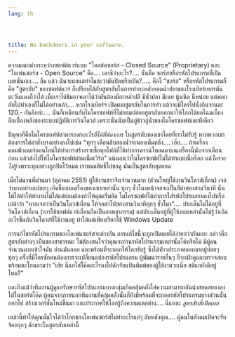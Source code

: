 ```yaml
---
lang: th




title: No backdoors in your software.
---
```


ความแตกต่างระหว่างซอฟต์แวร์แบบ "โคลส์ดซอร์ส - Closed Source" (Proprietary) และ "โอเพ่นซอร์ส - Open Source" คือ.... เดาซิว่าอะไร?.... นั่นคือ ซอร์สหรือรหัสโปรแกรมที่เปิดเผยนั่นเอง.... อืม แล้ว ฉันจะแยแสทำไมล่ะว่ามันปิดหรือเปิด?..... คืองี้ "ซอร์ส" หรือรหัสโปรแกรมก็คือ "สูตรลับ" ของซอฟต์แวร์ ก็เปรียบได้กับสูตรลับในการทำกะหล่ำทอดน้ำปลาของโรงเบียร์เยอรมันตะวันแดงก็ว่าได้ เมื่อเราได้ชิมอาจเดาได้ว่ามันต้องมีกะหล่ำปลี มีน้ำปลา มีเนย นู้นนิด นี่หน่อย แต่พอกลับไปทำเองก็ไม่ได้อย่างเค้า.... หากโรงเบียร์ฯ เปิดเผยสูตรลับในการทำ แล้วจะมีใครไปนั่งกินจานละ 120.- กันอีกล่ะ.... นั่นก็เหมือนกับไมโครซอฟท์ที่ไม่ยอมปล่อยสูตรลับออกมาให้โลกได้ยลโฉมเบื้องลึกเบื้องหลังของระบบปฏิบัติการวินโดวส์ เพราะนั่นนับเป็นอู่ข้าวอู่น้ำของไมโครซอฟท์เลยทีเดียว

ปัญหาก็คือไมโครซอฟท์สามารถ<i>ทำอะไรก็ได้ที่ต้องการ</i> ในสูตรลับของเขาโดยที่เราไม่รับรู้ หากพวกเขาต้องการใส่คำสั่งบางอย่างลงไปเช่น "ทุกๆ เดือนสิบสองน้ำจะนองเต็มตลิ่ง.... เอ๊ย.... ถ้าเครื่องคอมพิวเตอร์ออนไลน์ให้ทำการสร้างรายชื่อทุกไฟล์ที่ได้ทำการดาวน์โหลดมาบนเครื่องนี้นับจากเดือนก่อน แล้วส่งไปให้ไมโครซอฟท์ผ่านเน็ตเวิร์ก" แน่นอนว่าไมโครซอฟท์ไม่ได้ทำแบบนี้หร๊อก แต่<i>ใครจะไปรู้</i> เพราะทุกอย่างถูกปิดไว้หมด เราหมดสิทธิ์ไปขอดู มันเป็นสูตรลับสุดยอด

เมื่อไม่นานที่ผ่านมา (ตุลาคม 2551) ผู้ใช้งานชาวจีนจำนวนมาก (ส่วนใหญ่ใช้งานวินโดวส์เถื่อน) เจอว่าบางอย่างแปลกๆ เกิดขึ้นบนเครื่องของเขาเหล่านั้น ทุกๆ ชั่วโมงหน้าจอจะเป็นสีดำสองสามวินาที นั่นไม่ได้ทำให้ทำงานไม่ได้แต่ย่อมต้องทำให้คุณเริ่มคิด ไมโครซอฟท์ได้ทำการใส่รหัสโปรแกรมลงไปหรือเปล่าว่า "หากเจอว่าเป็นวินโดวส์เถื่อน ให้จอดำไปสองสามวินาทีทุกๆ ชั่วโมง".... ประเด็นไม่ได้อยู่ที่วินโดวส์เถื่อน (การใช้ซอฟต์แวร์เถื่อนถือเป็นอาชญากรรม) แต่ประเด็นอยู่ที่ผู้ใช้งานเหล่านั้นไม่รู้ว่าเกิดอะไรขึ้นกับวินโดวส์ที่ใช้งานอยู่ ทำได้แต่เพียงเรียกใช้ Windows Update

การแก้ไขรหัสโปรแกรมของโอเพ่นซอร์สจะต่างกัน การแก้ไขนี้จะถูกเปิดเผยได้ง่ายกว่ากันแยะ กล่าวคือสูตรลับต่างๆ เป็นของสาธารณะ ไม่ต้องสนใจว่าคุณจะอ่านรหัสโปรแกรมเหล่านั้นได้หรือไม่ มีผู้คนจำนวนมากเข้าใจมัน อ่านมันออก และพร้อมที่จะบอกให้โลกรับรู้ ซึ่งได้ป่าวประกาศออกมาอยู่บ่อยๆ ทุกๆ ครั้งที่มีใครซักคนต้องการจะเปลี่ยนแปลงรหัสโปรแกรม ผู้พัฒนารายอื่นๆ ก็จะเฝ้าดูและตรวจสอบ พร้อมตะโกนถามว่า "เฮ้ย นี่แกใส่โค๊ดอะไรลงไปดักจับแป้นพิมพ์ของผู้ใช้งานวะเนี่ย สติแกยังดีอยู่ไหม?"

และถึงแม้ว่าทีมงานผู้ดูแลรักษารหัสโปรแกรมบางกลุ่มเกิดคลุ้มคลั่งใส่ความสามารถอันน่าสยดสยองลงไปในซอร์สโค๊ด ผู้คนจากภายนอกทีมงานที่คลุ้มคลั่งนั้นก็ยังมีพร้อมที่จะถอดรหัสโปรแกรมบางส่วนนั้นออกไป สร้างเวอร์ชั่นใหม่ขึ้นมา และประกาศให้โลกรู้ถึงความแตกต่าง.... นี่แหละ <i>สูตรลับที่เปิดเผย</i>

เหล่านี้ทำให้คุณมั่นใจได้ว่าโลกของโอเพ่นซอร์สไม่ทำอะไรแย่ๆ ลับหลังคุณ.... ผู้คนในสังคมเปิดจะจับจ้องทุกๆ อักขระในสูตรลับเหล่านี้




